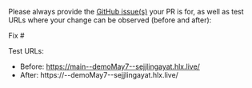 Please always provide the [GitHub issue(s)](../issues) your PR is for, as well as test URLs where your change can be observed (before and after):

Fix #<gh-issue-id>

Test URLs:
- Before: https://main--demoMay7--sejjlingayat.hlx.live/
- After: https://<branch>--demoMay7--sejjlingayat.hlx.live/
